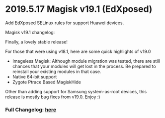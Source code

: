 # 2019.5.17 Magisk v19.1 (EdXposed)

Add EdXposed SELinux rules for support Huawei devices.

Magisk v19.1 changelog:

Finally, a lovely stable release!

For those that were using v18.1, here are some quick highlights of v19.0

- Imageless Magisk: Although module migration was tested, there are still chances that your modules will get lost in the process. Be prepared to reinstall your existing modules in that case.
- Native 64-bit support
- Zygote Ptrace Based MagiskHide

Other than adding support for Samsung system-as-root devices, this release is mostly bug fixes from v19.0. Enjoy :)

### Full Changelog: [here](https://forum.xda-developers.com/showpost.php?p=68966755&postcount=2)
